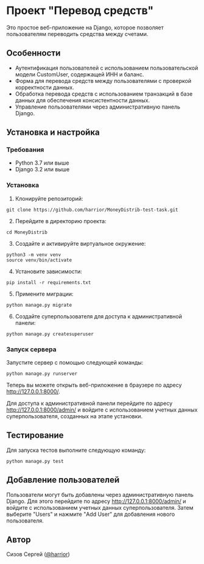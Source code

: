 # Проект "Перевод средств"

Это простое веб-приложение на Django, которое позволяет пользователям переводить средства между счетами.

## Особенности

- Аутентификация пользователей с использованием пользовательской модели CustomUser, содержащей ИНН и баланс.
- Форма для перевода средств между пользователями с проверкой корректности данных.
- Обработка перевода средств с использованием транзакций в базе данных для обеспечения консистентности данных.
- Управление пользователями через административную панель Django.

## Установка и настройка

### Требования

- Python 3.7 или выше
- Django 3.2 или выше

### Установка

1. Клонируйте репозиторий:

```
git clone https://github.com/harrior/MoneyDistrib-test-task.git
```

2. Перейдите в директорию проекта:

```
cd MoneyDistrib
```

3. Создайте и активируйте виртуальное окружение:

```
python3 -m venv venv
source venv/bin/activate
```

4. Установите зависимости:

```
pip install -r requirements.txt
```

5. Примените миграции:

```
python manage.py migrate
```

6. Создайте суперпользователя для доступа к административной панели:

```
python manage.py createsuperuser
```

### Запуск сервера

Запустите сервер с помощью следующей команды:

```
python manage.py runserver
```

Теперь вы можете открыть веб-приложение в браузере по адресу http://127.0.0.1:8000/.

Для доступа к административной панели перейдите по адресу http://127.0.0.1:8000/admin/ и войдите с использованием
учетных данных суперпользователя, созданных на этапе установки.

## Тестирование

Для запуска тестов выполните следующую команду:

``` 
python manage.py test
```

## Добавление пользователей

Пользователи могут быть добавлены через административную панель Django. Для этого перейдите по
адресу http://127.0.0.1:8000/admin/ и войдите с использованием учетных данных суперпользователя. Затем выберите "Users"
и нажмите "Add User" для добавления нового пользователя.

## Автор

Сизов Сергей ([@harrior](https://github.com/harrior/))
